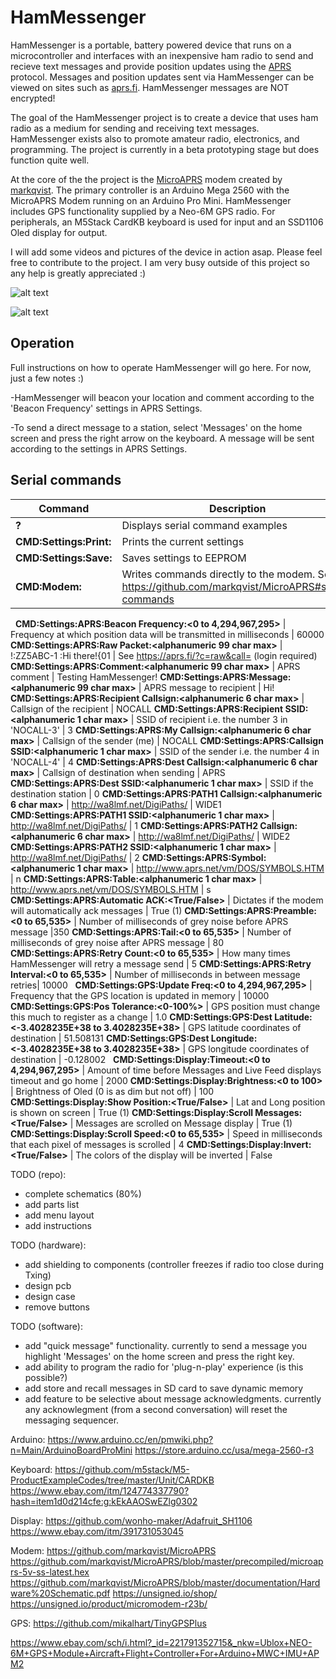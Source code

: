 # HamMessenger

HamMessenger is a portable, battery powered device that runs on a microcontroller and interfaces with an inexpensive ham radio to send and recieve text messages and provide position updates using the [APRS](http://www.aprs.org/doc/APRS101.PDF) protocol. Messages and position updates sent via HamMessenger can be viewed on sites such as [aprs.fi](https://aprs.fi). HamMessenger messages are NOT encrypted!

The goal of the HamMessenger project is to create a device that uses ham radio as a medium for sending and receiving text messages. HamMessenger exists also to promote amateur radio, electronics, and programming. The project is currently in a beta prototyping stage but does function quite well. 

At the core of the the project is the [MicroAPRS](https://github.com/markqvist/MicroAPRS) modem created by [markqvist](https://github.com/markqvist). The primary controller is an Arduino Mega 2560 with the MicroAPRS Modem running on an Arduino Pro Mini. HamMessenger includes GPS functionality supplied by a Neo-6M GPS radio. For peripherals, an M5Stack CardKB keyboard is used for input and an SSD1106 Oled display for output.

I will add some videos and pictures of the device in action asap. Please feel free to contribute to the project. I am very busy outside of this project so any help is greatly appreciated :)


![alt text](https://github.com/dalethomas81/HamMessenger/blob/master/Media/926EDB43-D454-4EA1-B1C2-569C25EFE7AD.jpeg)

![alt text](https://github.com/dalethomas81/HamMessenger/blob/master/Media/IMG_3982.jpeg)

## Operation

Full instructions on how to operate HamMessenger will go here. For now, just a few notes :)

-HamMessenger will beacon your location and comment according to the 'Beacon Frequency' settings in APRS Settings.

-To send a direct message to a station, select 'Messages' on the home screen and press the right arrow on the keyboard. A message will be sent according to the settings in APRS Settings.

## Serial commands

Command | Description | Example
--- | --- | :---
__?__ | Displays serial command examples
__CMD:Settings:Print:__ | Prints the current settings
__CMD:Settings:Save:__ | Saves settings to EEPROM
__CMD:Modem:__ | Writes commands directly to the modem. See https://github.com/markqvist/MicroAPRS#serial-commands | CMD:Modem:cNOCALL
&nbsp;
__CMD:Settings:APRS:Beacon Frequency:<0 to 4,294,967,295>__ | Frequency at which position data will be transmitted in milliseconds | 60000
__CMD:Settings:APRS:Raw Packet:<alphanumeric 99 char max>__ | !:ZZ5ABC-1 :Hi there!{01 | See https://aprs.fi/?c=raw&call= (login required)
__CMD:Settings:APRS:Comment:<alphanumeric 99 char max>__ | APRS comment | Testing HamMessenger!
__CMD:Settings:APRS:Message:<alphanumeric 99 char max>__ | APRS message to recipient | Hi!
__CMD:Settings:APRS:Recipient Callsign:<alphanumeric 6 char max>__ | Callsign of the recipient | NOCALL
__CMD:Settings:APRS:Recipient SSID:<alphanumeric 1 char max>__ | SSID of recipient i.e. the number 3 in 'NOCALL-3' | 3
__CMD:Settings:APRS:My Callsign:<alphanumeric 6 char max>__ | Callsign of the sender (me) | NOCALL
__CMD:Settings:APRS:Callsign SSID:<alphanumeric 1 char max>__ | SSID of the sender i.e. the number 4 in 'NOCALL-4' | 4
__CMD:Settings:APRS:Dest Callsign:<alphanumeric 6 char max>__ | Callsign of destination when sending | APRS
__CMD:Settings:APRS:Dest SSID:<alphanumeric 1 char max>__ | SSID if the destination station | 0
__CMD:Settings:APRS:PATH1 Callsign:<alphanumeric 6 char max>__ | http://wa8lmf.net/DigiPaths/ | WIDE1
__CMD:Settings:APRS:PATH1 SSID:<alphanumeric 1 char max>__ | http://wa8lmf.net/DigiPaths/ | 1
__CMD:Settings:APRS:PATH2 Callsign:<alphanumeric 6 char max>__ | http://wa8lmf.net/DigiPaths/ | WIDE2
__CMD:Settings:APRS:PATH2 SSID:<alphanumeric 1 char max>__ | http://wa8lmf.net/DigiPaths/ | 2
__CMD:Settings:APRS:Symbol:<alphanumeric 1 char max>__ | http://www.aprs.net/vm/DOS/SYMBOLS.HTM | n
__CMD:Settings:APRS:Table:<alphanumeric 1 char max>__ | http://www.aprs.net/vm/DOS/SYMBOLS.HTM | s
__CMD:Settings:APRS:Automatic ACK:<True/False>__ | Dictates if the modem will automatically ack messages | True (1)
__CMD:Settings:APRS:Preamble:<0 to 65,535>__ | Number of milliseconds of grey noise before APRS message |350
__CMD:Settings:APRS:Tail:<0 to 65,535>__ | Number of milliseconds of grey noise after APRS message | 80
__CMD:Settings:APRS:Retry Count:<0 to 65,535>__ | How many times HamMessenger will retry a message send | 5
__CMD:Settings:APRS:Retry Interval:<0 to 65,535>__ | Number of milliseconds in between message retries| 10000
&nbsp;
__CMD:Settings:GPS:Update Freq:<0 to 4,294,967,295>__ | Frequency that the GPS location is updated in memory | 10000
__CMD:Settings:GPS:Pos Tolerance:<0-100%>__ | GPS position must change this much to register as a change | 1.0
__CMD:Settings:GPS:Dest Latitude:<-3.4028235E+38 to 3.4028235E+38>__ | GPS latitude coordinates of destination | 51.508131
__CMD:Settings:GPS:Dest Longitude:<-3.4028235E+38 to 3.4028235E+38>__ | GPS longitude coordinates of destination | -0.128002
&nbsp;
__CMD:Settings:Display:Timeout:<0 to 4,294,967,295>__ | Amount of time before Messages and Live Feed displays timeout and go home | 2000
__CMD:Settings:Display:Brightness:<0 to 100>__ | Brightness of Oled (0 is as dim but not off) | 100
__CMD:Settings:Display:Show Position:<True/False>__ | Lat and Long position is shown on screen | True (1)
__CMD:Settings:Display:Scroll Messages:<True/False>__ | Messages are scrolled on Message display | True (1)
__CMD:Settings:Display:Scroll Speed:<0 to 65,535>__ | Speed in milliseconds that each pixel of messages is scrolled | 4
__CMD:Settings:Display:Invert:<True/False>__ | The colors of the display will be inverted | False

TODO (repo):
- complete schematics (80%)
- add parts list
- add menu layout
- add instructions

TODO (hardware):
- add shielding to components (controller freezes if radio too close during Txing)
- design pcb
- design case
- remove buttons

TODO (software):
- add "quick message" functionality. currently to send a message you highlight 'Messages' on the home screen and press the right key.
- add ability to program the radio for 'plug-n-play' experience (is this possible?)
- add store and recall messages in SD card to save dynamic memory
- add feature to be selective about message acknowledgments. currently any acknowlegment (from a second conversation) will reset the messaging sequencer.

Arduino:
https://www.arduino.cc/en/pmwiki.php?n=Main/ArduinoBoardProMini
https://store.arduino.cc/usa/mega-2560-r3

Keyboard:
https://github.com/m5stack/M5-ProductExampleCodes/tree/master/Unit/CARDKB
https://www.ebay.com/itm/124774337790?hash=item1d0d214cfe:g:kEkAAOSwEZlg0302

Display:
https://github.com/wonho-maker/Adafruit_SH1106
https://www.ebay.com/itm/391731053045

Modem:
https://github.com/markqvist/MicroAPRS
https://github.com/markqvist/MicroAPRS/blob/master/precompiled/microaprs-5v-ss-latest.hex
https://github.com/markqvist/MicroAPRS/blob/master/documentation/Hardware%20Schematic.pdf
https://unsigned.io/shop/
https://unsigned.io/product/micromodem-r23b/

GPS:
https://github.com/mikalhart/TinyGPSPlus

https://www.ebay.com/sch/i.html?_id=221791352715&_nkw=Ublox+NEO-6M+GPS+Module+Aircraft+Flight+Controller+For+Arduino+MWC+IMU+APM2
